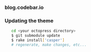 ### blog.codebar.io


### Updating the theme

```bash
   cd <your octopress directory>
   $ git submodule update
   $ rake install['casper']
   # regenerate, make changes, etc...
```
